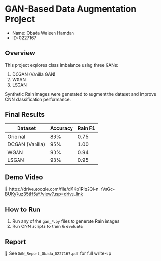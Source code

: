 # GAN-Based Data Augmentation Project
- Name: Obada Wajeeh Hamdan
- ID: 0227167

## Overview
This project explores class imbalance using three GANs:
1. DCGAN (Vanilla GAN)
2. WGAN
3. LSGAN

Synthetic Rain images were generated to augment the dataset and improve CNN classification performance.

## Final Results

| Dataset        | Accuracy | Rain F1 |
|----------------|----------|---------|
| Original       | 86%      | 0.75    |
| DCGAN (Vanilla)| 95%      | 1.00    |
| WGAN           | 90%      | 0.94    |
| LSGAN          | 93%      | 0.95    |

## Demo Video
🎥 https://drive.google.com/file/d/1Kp1Rlq2Qi-n_rVaGc-BUKy7uz35tH5aY/view?usp=drive_link

## How to Run
1. Run any of the `gan_*.py` files to generate Rain images
2. Run CNN scripts to train & evaluate

## Report
📄 See `GAN_Report_Obada_0227167.pdf` for full write-up
